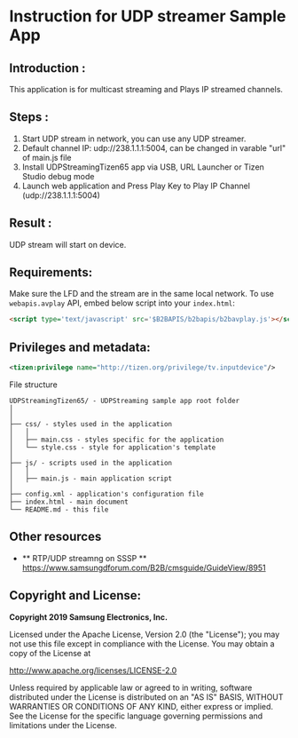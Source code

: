 Instruction for UDP streamer Sample App
========================================

Introduction : 
-------------
This application is for multicast streaming and Plays IP streamed channels.



Steps :  
---------
1) Start UDP stream in network, you can use any UDP streamer.
2) Default channel IP: udp://238.1.1.1:5004, can be changed in varable "url" of main.js file
3) Install UDPStreamingTizen65 app via USB, URL Launcher or Tizen Studio debug mode
4) Launch web application and Press Play Key to Play IP Channel (udp://238.1.1.1:5004)


Result :  
---------
UDP stream will start on device.


Requirements:
---------------
Make sure the LFD and the stream are in the same local network.
To use `webapis.avplay` API, embed below script into your `index.html`:

```html
<script type='text/javascript' src='$B2BAPIS/b2bapis/b2bavplay.js'></script>
```

Privileges and metadata:
---------------
```xml
<tizen:privilege name="http://tizen.org/privilege/tv.inputdevice"/> 
```

File structure

```
UDPStreamingTizen65/ - UDPStreaming sample app root folder
│
│
├── css/ - styles used in the application
│   │
│   ├── main.css - styles specific for the application
│   └── style.css - style for application's template
│
├── js/ - scripts used in the application
│   │
│   ├── main.js - main application script
│
├── config.xml - application's configuration file
├── index.html - main document
└── README.md - this file
```
Other resources
---------------
*    ** RTP/UDP streamng on SSSP **
    https://www.samsungdforum.com/B2B/cmsguide/GuideView/8951

Copyright and License:
---------------
**Copyright 2019 Samsung Electronics, Inc.**

Licensed under the Apache License, Version 2.0 (the "License"); you may not use this file except in compliance with the License. You may obtain a copy of the License at

http://www.apache.org/licenses/LICENSE-2.0

Unless required by applicable law or agreed to in writing, software distributed under the License is distributed on an "AS IS" BASIS, WITHOUT WARRANTIES OR CONDITIONS OF ANY KIND, either express or implied. See the License for the specific language governing permissions and limitations under the License.
